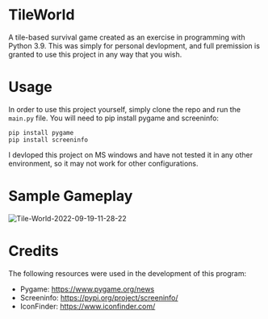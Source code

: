 # TileWorld
A tile-based survival game created as an exercise in programming with Python 3.9. 
This was simply for personal devlopment, and full premission is granted to use this project in any way that you wish.
# Usage
In order to use this project yourself, simply clone the repo and run the `main.py` file. You will need to pip install pygame and screeninfo:
```
pip install pygame
pip install screeninfo
```
I devloped this project on MS windows and have not tested it in any other environment, so it may not work for other configurations. 
# Sample Gameplay
![Tile-World-2022-09-19-11-28-22](https://user-images.githubusercontent.com/110910980/191077272-2c9c3126-a08f-4273-8629-d0fc4b6d3b8c.gif)
# Credits
The following resources were used in the development of this program:
- Pygame: https://www.pygame.org/news
- Screeninfo: https://pypi.org/project/screeninfo/
- IconFinder: https://www.iconfinder.com/
